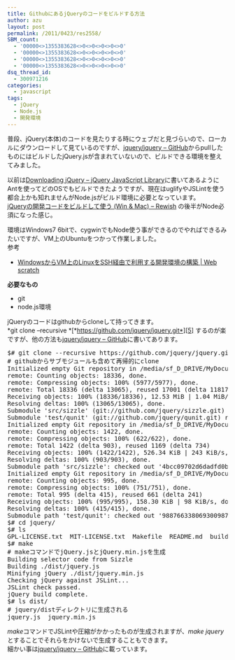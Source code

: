```yaml
---
title: GithubにあるjQueryのコードをビルドする方法
author: azu
layout: post
permalink: /2011/0423/res2558/
SBM_count:
  - '00000<>1355383628<>0<>0<>0<>0<>0'
  - '00000<>1355383628<>0<>0<>0<>0<>0'
  - '00000<>1355383628<>0<>0<>0<>0<>0'
  - '00000<>1355383628<>0<>0<>0<>0<>0'
dsq_thread_id:
  - 300971216
categories:
  - javascript
tags:
  - jQuery
  - Node.js
  - 開発環境
---
```

普段、jQuery(本体)のコードを見たりする時にウェブだと見づらいので、ローカルにダウンロードして見ているのですが、[jquery/jquery &#8211; GitHub][1]からpullしたものにはビルドしたjQuery.jsが含まれていないので、ビルドできる環境を整えてみました。

以前は[Downloading jQuery &#8211; jQuery JavaScript Library][2]に書いてあるようにAntを使ってどのOSでもビルドできたようですが、現在はuglifyやJSLintを使う都合上かも知れませんがNode.jsがビルド環境に必要となっています。  
[jQueryの開発コードをビルドして使う (Win & Mac) &#8211; Rewish][3] の後半がNode必須になった感じ。

環境はWindows7 6bitで、cygwinでもNode使う事ができるのでやればできるみたいですが、VM上のUbuntuをつかって作業しました。   
参考

*   [WindowsからVM上のLinuxをSSH経由で利用する開発環境の構築 | Web scratch][4]

**必要なもの**

*   git
*   node.js環境

jQueryのコードはgithubからcloneして持ってきます。   
*git clone &#8211;recursive *[*https://github.com/jquery/jquery.git*][5] するのが楽ですが、他の方法も[jquery/jquery &#8211; GitHub][1]に書いてあります。

<div id="codeSnippetWrapper">
  <pre id="codeSnippet" class="csharpcode">$<span class="rem"># git clone --recursive https://github.com/jquery/jquery.git</span>
<span class="rem"># githubからサブモジュールも含めて再帰的にclone</span>
Initialized empty Git repository <span class="kwrd">in</span> /media/sf_D_DRIVE/MyDocuments/Dropbox/workspace/toybox/lib/jquery/.git/
remote: Counting objects: 18336, done.        
remote: Compressing objects: 100% (5977/5977), done.        
remote: Total 18336 (delta 13065), reused 17001 (delta 11817)        
Receiving objects: 100% (18336/18336), 12.53 MiB | 1.04 MiB/s, done.
Resolving deltas: 100% (13065/13065), done.
Submodule <span class="str">'src/sizzle'</span> (git://github.com/jquery/sizzle.git) registered <span class="kwrd">for</span> path <span class="str">'src/sizzle'</span>
Submodule <span class="str">'test/qunit'</span> (git://github.com/jquery/qunit.git) registered <span class="kwrd">for</span> path <span class="str">'test/qunit'</span>
Initialized empty Git repository <span class="kwrd">in</span> /media/sf_D_DRIVE/MyDocuments/Dropbox/workspace/toybox/lib/jquery/src/sizzle/.git/
remote: Counting objects: 1422, done.        
remote: Compressing objects: 100% (622/622), done.        
remote: Total 1422 (delta 903), reused 1169 (delta 734)        
Receiving objects: 100% (1422/1422), 526.34 KiB | 243 KiB/s, done.
Resolving deltas: 100% (903/903), done.
Submodule path <span class="str">'src/sizzle'</span>: checked out <span class="str">'4bcc09702d6dadfd0b90c7de3c8b206e97ff97f4'</span>
Initialized empty Git repository <span class="kwrd">in</span> /media/sf_D_DRIVE/MyDocuments/Dropbox/workspace/toybox/lib/jquery/test/qunit/.git/
remote: Counting objects: 995, done.        
remote: Compressing objects: 100% (751/751), done.        
remote: Total 995 (delta 415), reused 661 (delta 241)        
Receiving objects: 100% (995/995), 158.30 KiB | 98 KiB/s, done.
Resolving deltas: 100% (415/415), done.
Submodule path <span class="str">'test/qunit'</span>: checked out <span class="str">'9887663380693009874e8c76f0bf77a921931766'</span>
$<span class="rem"># cd jquery/</span>
$<span class="rem"># ls</span>
GPL-LICENSE.txt  MIT-LICENSE.txt  Makefile  README.md  build  speed  src  test  version.txt
$<span class="rem"># make</span>
<span class="rem"># makeコマンドでjQuery.jsとjQuery.min.jsを生成</span>
Building selector code from Sizzle
Building ./dist/jquery.js
Minifying jQuery ./dist/jquery.min.js
Checking jQuery against JSLint...
JSLint check passed.
jQuery build complete.
$<span class="rem"># ls dist/</span>
<span class="rem"># jquery/distディレクトリに生成される</span>
jquery.js  jquery.min.js</pre>
</div>

*make*コマンドでJSLintや圧縮がかかったものが生成されますが、*make jquery*とすることでそれらをかけないで生成することもできます。   
細かい事は[jquery/jquery &#8211; GitHub][1]に載っています。

 [1]: https://github.com/jquery/jquery
 [2]: http://docs.jquery.com/Downloading_jQuery#If_you.27re_using_ant:
 [3]: http://rewish.org/javascript/jquery_dev_build
 [4]: https://efcl.info/2011/0420/res2588/
 [5]: https://github.com/jquery/jquery.git
